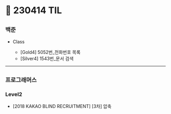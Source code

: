 # 🚩 230414 TIL

## **`백준`**

- Class

  - [Gold4] 5052번_전화번호 목록
  - [Silver4] 1543번_문서 검색

---

## **`프로그래머스`**

### Level2

- [2018 KAKAO BLIND RECRUITMENT] [3차] 압축

